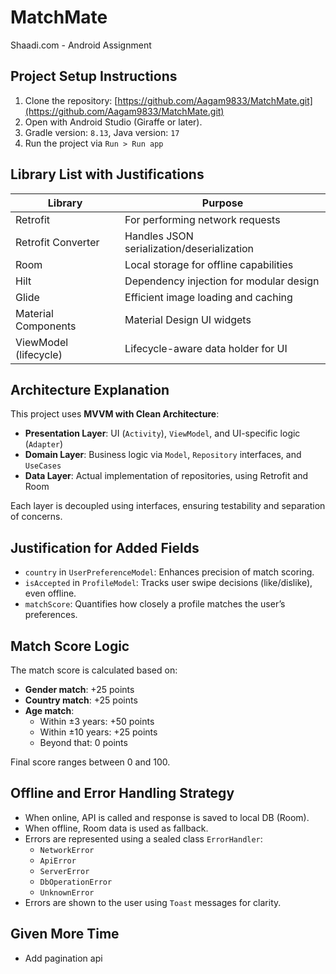 # MatchMate

Shaadi.com - Android Assignment

## Project Setup Instructions

1. Clone the
   repository: [https://github.com/Aagam9833/MatchMate.git](https://github.com/Aagam9833/MatchMate.git)
2. Open with Android Studio (Giraffe or later).
3. Gradle version: `8.13`, Java version: `17`
4. Run the project via `Run > Run app`

## Library List with Justifications

| Library               | Purpose                                    |
|-----------------------|--------------------------------------------|
| Retrofit              | For performing network requests            |
| Retrofit Converter    | Handles JSON serialization/deserialization |
| Room                  | Local storage for offline capabilities     |
| Hilt                  | Dependency injection for modular design    |
| Glide                 | Efficient image loading and caching        |
| Material Components   | Material Design UI widgets                 |
| ViewModel (lifecycle) | Lifecycle-aware data holder for UI         |

## Architecture Explanation

This project uses **MVVM with Clean Architecture**:

- **Presentation Layer**: UI (`Activity`), `ViewModel`, and UI-specific logic (`Adapter`)
- **Domain Layer**: Business logic via `Model`, `Repository` interfaces, and `UseCases`
- **Data Layer**: Actual implementation of repositories, using Retrofit and Room

Each layer is decoupled using interfaces, ensuring testability and separation of concerns.

## Justification for Added Fields

- `country` in `UserPreferenceModel`: Enhances precision of match scoring.
- `isAccepted` in `ProfileModel`: Tracks user swipe decisions (like/dislike), even offline.
- `matchScore`: Quantifies how closely a profile matches the user’s preferences.

## Match Score Logic

The match score is calculated based on:

- **Gender match**: +25 points
- **Country match**: +25 points
- **Age match**:
  - Within ±3 years: +50 points
  - Within ±10 years: +25 points
  - Beyond that: 0 points

Final score ranges between 0 and 100.

## Offline and Error Handling Strategy

- When online, API is called and response is saved to local DB (Room).
- When offline, Room data is used as fallback.
- Errors are represented using a sealed class `ErrorHandler`:
  - `NetworkError`
  - `ApiError`
  - `ServerError`
  - `DbOperationError`
  - `UnknownError`
- Errors are shown to the user using `Toast` messages for clarity.

## Given More Time

- Add pagination api 
